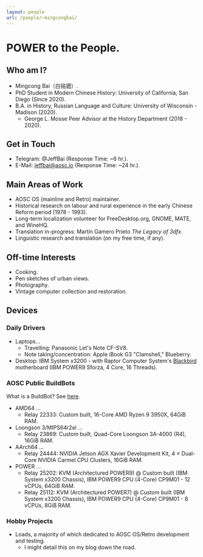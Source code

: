```yaml
---
layout: people
url: /people/~mingcongbai/
---
```



POWER to the People.
====================

Who am I?
---------

- Mingcong Bai（白铭骢）.
- PhD Student in Modern Chinese History: University of California, San Diego (Since 2020).
- B.A. in History, Russian Language and Culture: University of Wisconsin - Madison (2020).
    - George L. Mosse Peer Advisor at the History Department (2018 - 2020).

Get in Touch
------------

- Telegram: @JeffBai (Response Time: ~6 hr.).
- E-Mail: jeffbai@aosc.io (Response Time: ~24 hr.).

Main Areas of Work
------------------

- AOSC OS (mainline and Retro) maintainer.
- Historical research on labour and rural experience in the early Chinese Reform period (1978 - 1993).
- Long-term localization volunteer for FreeDesktop.org, GNOME, MATE, and WineHQ.
- Translation in-progress: Martín Gamero Prieto *The Legacy of 3dfx*.
- Linguistic research and translation (on my free time, if any).

Off-time Interests
------------------

- Cooking.
- Pen sketches of urban views.
- Photography.
- Vintage computer collection and restoration.

Devices
-------

### Daily Drivers

- Laptops...
    - Travelling: Panasonic Let's Note CF-SV8.
    - Note taking/concentration: Apple iBook G3 "Clamshell," Blueberry.
- Desktop: IBM System x3200 - with Raptor Computer System's [Blackbird](https://wiki.raptorcs.com/wiki/Blackbird) motherboard (IBM POWER9 Sforza, 4 Core, 16 Threads).

### AOSC Public BuildBots

What is a BuildBot? See [here](https://wiki.aosc.io/developer/infrastructure/buildbots/).

- AMD64 ...
    - Relay 22333: Custom built, 16-Core AMD Ryzen 9 3950X, 64GiB RAM.
- Loongson 3/MIPS64r2el ...
    - Relay 23869: Custom built, Quad-Core Loongson 3A-4000 (R4), 16GiB RAM.
- AArch64 ...
    - Relay 24444: NVIDIA Jetson AGX Xavier Development Kit, 4 × Dual-Core NVIDIA Carmel CPU Clusters, 16GiB RAM.
- POWER ...
    - Relay 25202: KVM (Architectured POWER9) @ Custom built (IBM System x3200 Chassis), IBM POWER9 CPU (4-Core) CP9M01 - 12 vCPUs, 64GiB RAM.
    - Relay 25112: KVM (Architectured POWER7) @ Custom built (IBM System x3200 Chassis), IBM POWER9 CPU (4-Core) CP9M01 - 8 vCPUs, 8GiB RAM.

### Hobby Projects

- Loads, a majority of which dedicated to AOSC OS/Retro development and testing.
    - I might detail this on my blog down the road.
